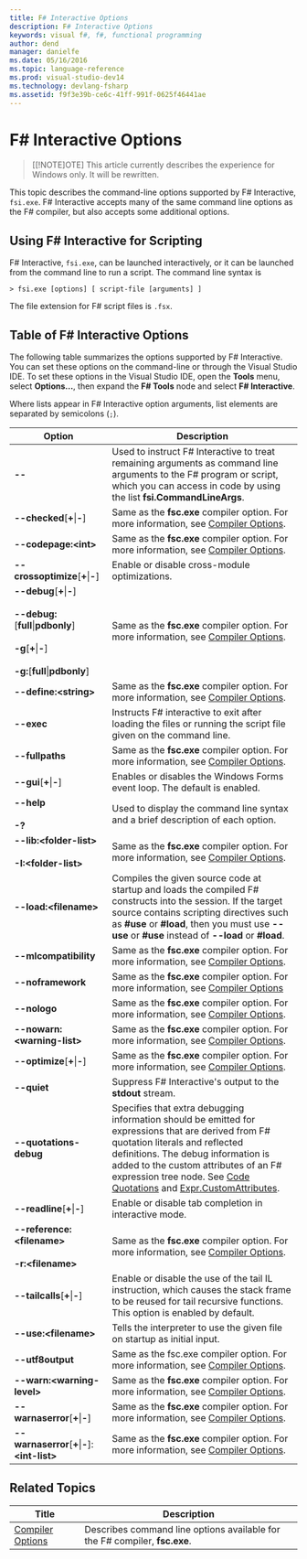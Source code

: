 ```yaml
---
title: F# Interactive Options
description: F# Interactive Options
keywords: visual f#, f#, functional programming
author: dend
manager: danielfe
ms.date: 05/16/2016
ms.topic: language-reference
ms.prod: visual-studio-dev14
ms.technology: devlang-fsharp
ms.assetid: f9f3e39b-ce6c-41ff-991f-0625f46441ae 
---
```


# F# Interactive Options

> [[!NOTE]OTE]
This article currently describes the experience for Windows only.  It will be rewritten.

This topic describes the command-line options supported by F# Interactive, `fsi.exe`. F# Interactive accepts many of the same command line options as the F# compiler, but also accepts some additional options.

## Using F# Interactive for Scripting
F# Interactive, `fsi.exe`, can be launched interactively, or it can be launched from the command line to run a script. The command line syntax is

```
> fsi.exe [options] [ script-file [arguments] ]
```

The file extension for F# script files is `.fsx`.

## Table of F# Interactive Options
The following table summarizes the options supported by F# Interactive. You can set these options on the command-line or through the Visual Studio IDE. To set these options in the Visual Studio IDE, open the **Tools** menu, select **Options...**, then expand the **F# Tools** node and select **F# Interactive**.

Where lists appear in F# Interactive option arguments, list elements are separated by semicolons (`;`).

|Option|Description|
|------|-----------|
|**--**|Used to instruct F# Interactive to treat remaining arguments as command line arguments to the F# program or script, which you can access in code by using the list **fsi.CommandLineArgs**.|
|**--checked**[**+**&#124;**-**]|Same as the **fsc.exe** compiler option. For more information, see [Compiler Options](../../language-reference/compiler-options.md).|
|**--codepage:&lt;int&gt;**|Same as the **fsc.exe** compiler option. For more information, see [Compiler Options](../../language-reference/compiler-options.md).|
|**--crossoptimize**[**+**&#124;**-**]|Enable or disable cross-module optimizations.|
|**--debug**[**+**&#124;**-**]<br /><br />**--debug:**[**full**&#124;**pdbonly**]<br /><br />**-g**[**+**&#124;**-**]<br /><br />**-g:**[**full**&#124;**pdbonly**]|Same as the **fsc.exe** compiler option. For more information, see [Compiler Options](../../language-reference/compiler-options.md).|
|**--define:&lt;string&gt;**|Same as the **fsc.exe** compiler option. For more information, see [Compiler Options](../../language-reference/compiler-options.md).|
|**--exec**|Instructs F# interactive to exit after loading the files or running the script file given on the command line.|
|**--fullpaths**|Same as the **fsc.exe** compiler option. For more information, see [Compiler Options](../../language-reference/compiler-options.md).|
|**--gui**[**+**&#124;**-**]|Enables or disables the Windows Forms event loop. The default is enabled.|
|**--help**<br /><br />**-?**|Used to display the command line syntax and a brief description of each option.|
|**--lib:&lt;folder-list&gt;**<br /><br />**-I:&lt;folder-list&gt;**|Same as the **fsc.exe** compiler option. For more information, see [Compiler Options](../../language-reference/compiler-options.md).|
|**--load:&lt;filename&gt;**|Compiles the given source code at startup and loads the compiled F# constructs into the session. If the target source contains scripting directives such as **#use** or **#load**, then you must use **--use** or **#use** instead of **--load** or **#load**.|
|**--mlcompatibility**|Same as the **fsc.exe** compiler option. For more information, see [Compiler Options](../../language-reference/compiler-options.md).|
|**--noframework**|Same as the **fsc.exe** compiler option. For more information, see [Compiler Options](../../language-reference/compiler-options.md)|
|**--nologo**|Same as the **fsc.exe** compiler option. For more information, see [Compiler Options](../../language-reference/compiler-options.md).|
|**--nowarn:&lt;warning-list&gt;**|Same as the **fsc.exe** compiler option. For more information, see [Compiler Options](../../language-reference/compiler-options.md).|
|**--optimize**[**+**&#124;**-**]|Same as the **fsc.exe** compiler option. For more information, see [Compiler Options](../../language-reference/compiler-options.md).|
|**--quiet**|Suppress F# Interactive's output to the **stdout** stream.|
|**--quotations-debug**|Specifies that extra debugging information should be emitted for expressions that are derived from F# quotation literals and reflected definitions. The debug information is added to the custom attributes of an F# expression tree node. See [Code Quotations](../../language-reference/code-quotations.md) and [Expr.CustomAttributes](https://msdn.microsoft.com/library/eb89943f-5f5b-474e-b125-030ca412edb3).|
|**--readline**[**+**&#124;**-**]|Enable or disable tab completion in interactive mode.|
|**--reference:&lt;filename&gt;**<br /><br />**-r:&lt;filename&gt;**|Same as the **fsc.exe** compiler option. For more information, see [Compiler Options](../../language-reference/compiler-options.md).|
|**--tailcalls**[**+**&#124;**-**]|Enable or disable the use of the tail IL instruction, which causes the stack frame to be reused for tail recursive functions. This option is enabled by default.|
|**--use:&lt;filename&gt;**|Tells the interpreter to use the given file on startup as initial input.|
|**--utf8output**|Same as the fsc.exe compiler option. For more information, see [Compiler Options](../../language-reference/compiler-options.md).|
|**--warn:&lt;warning-level&gt;**|Same as the **fsc.exe** compiler option. For more information, see [Compiler Options](../../language-reference/compiler-options.md).|
|**--warnaserror**[**+**&#124;**-**]|Same as the **fsc.exe** compiler option. For more information, see [Compiler Options](../../language-reference/compiler-options.md).|
|**--warnaserror**[**+**&#124;**-**]:**&lt;int-list&gt;**|Same as the **fsc.exe** compiler option. For more information, see [Compiler Options](../../language-reference/compiler-options.md).|

## Related Topics

|Title|Description|
|-----|-----------|
|[Compiler Options](../../language-reference/compiler-options.md)|Describes command line options available for the F# compiler, **fsc.exe**.|
